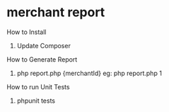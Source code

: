 # merchant report

How to Install
 1. Update Composer

How to Generate Report
 1. php report.php {merchantId} eg: php report.php 1

How to run Unit Tests
 1. phpunit tests



